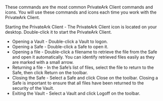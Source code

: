 These commands are the most common PrivateArk Client commands and icons. You will use these commands and icons each time you work with the PrivateArk Client.

 Starting the PrivateArk Client - The PrivateArk Client icon is located on your desktop. Double-click it to start the PrivateArk Client.
 
 - Opening a Vault - Double-click a Vault to logon.
  - Opening a Safe - Double-click a Safe to open it.
 - Opening a file - Double-click a filename to retrieve the file from the Safe and open it automatically. You can identify retrieved files easily as they are marked with a small arrow.
  - Returning a file - In the Safe’s list of files, select the file to return to the Safe, then click Return on the toolbar.
  - Closing the Safe - Select a Safe and click Close on the toolbar. Closing a Safe is important to ensure that all files have been returned to the security of the Vault.
  - Exiting the Vault - Select a Vault and click Logoff on the toolbar.
 
